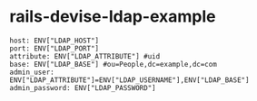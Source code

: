 # rails-devise-ldap-example

    host: ENV["LDAP_HOST"]
    port: ENV["LDAP_PORT"]
    attribute: ENV["LDAP_ATTRIBUTE"] #uid
    base: ENV["LDAP_BASE"] #ou=People,dc=example,dc=com
    admin_user: ENV["LDAP_ATTRIBUTE"]=ENV["LDAP_USERNAME"],ENV["LDAP_BASE"]
    admin_password: ENV["LDAP_PASSWORD"]
